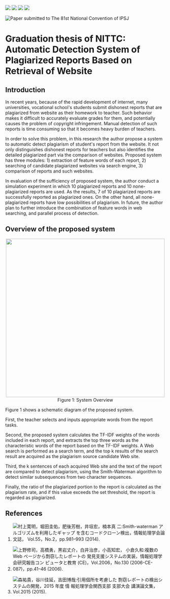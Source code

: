 <p>
  <a href="https://www.ipsj.or.jp/"><img src="https://img.shields.io/badge/Soiety-IPSJ-blue.svg"></a>
  <a href="https://www.ipsj.or.jp/"><img src="https://img.shields.io/badge/Code-Python3.6-yellow.svg"></a>
  <a href=""><img src="https://img.shields.io/badge/License-MIT-green.svg"></a>
  <a href="https://github.com/maturu/graduation_thesis_of_NITTC/issues"><img src="https://img.shields.io/badge/Issues-error-red.svg"></a>
</p>

![Paper submitted to The 81st National Convention of IPSJ](https://ipsj.ixsq.nii.ac.jp/ej/?action=pages_view_main&active_action=repository_view_main_item_detail&item_id=197335&item_no=1&page_id=13&block_id=8)

# Graduation thesis of NITTC: Automatic Detection System of Plagiarized Reports Based on Retrieval of Website
## Introduction
 In recent years, because of the rapid development of internet, many universities, vocational school's students submit dishonest reports that are plagiarized from website as their homework to teacher. Such behavior makes it difficult to accurately evaluate grades for them, and potentially causes the problem of copyright infringement. Manual detection of such reports is time consuming so that it becomes heavy burden of teachers.

 In order to solve this problem, in this research the author propose a system to automatic detect plagiarism of student's report from the website.  It not only distinguishes dishonest reports for teachers but also identifies the detailed plagiarized part via the comparison of websites. Proposed system has three modules: 1) extraction of feature words of each report, 2) searching of candidate plagiarized websites via search engine, 3) comparison of reports and such websites.

 In evaluation of the sufficiency of proposed system, the author conduct a simulation experiment in which 10 plagiarized reports and 10 none-plagiarized reports are used. As the results, 7 of 10 plagiarized reports are successfully reported as plagiarized ones. On the other hand, all none- plagiarized reports have low possibilities of plagiarism. In future, the author plan to further introduce the combination of feature words in web searching, and parallel process of detection.

## Overview of the proposed system
<p align="center">
  <img width="500" src="https://user-images.githubusercontent.com/15319238/77822078-ca074900-7132-11ea-80a6-e8a34928cd0b.png" ><br>
  <label>Figure 1: System Overview</label>
</p>

Figure 1 shows a schematic diagram of the proposed system. 

First, the teacher selects and inputs appropriate words from the report tasks. 

Second, the proposed system calculates the TF-IDF weights of the words included in each report, and extracts the top three words as the characteristic words of the report based on the TF-IDF weights. A Web search is performed as a search term, and the top k results of the search result are acquired as the plagiarism source candidate Web site. 

Third, the k sentences of each acquired Web site and the text of the report are compared to detect plagiarism, using the Smith-Waterman algorithm to detect similar subsequences from two character sequences.

Finally, the ratio of the plagiarized portion to the report is calculated as the plagiarism rate, and if this value exceeds the set threshold, the report is regarded as plagiarized.

## References
1. ![村上寛明，堀田圭佑，肥後芳樹，井垣宏，楠本真 二:Smith-waterman アルゴリズムを利用したギャップ を含むコードクローン検出，情報処理学会論文誌， Vol.55，No.2，pp.981–993 (2014).](https://ipsj.ixsq.nii.ac.jp/ej/?action=pages_view_main&active_action=repository_view_main_item_detail&item_id=98517&item_no=1&page_id=13&block_id=8)

2. ![上野修司，高橋勇，黒岩丈介，白井治彦，小高知宏， 小倉久和:複数の Web ページから剽窃したレポートの 発見支援システムの実装，情報処理学会研究報告コン ピュータと教育 (CE)，Vol.2006，No.130 (2006-CE- 087)，pp.41–46 (2006).](https://ipsj.ixsq.nii.ac.jp/ej/?action=pages_view_main&active_action=repository_view_main_item_detail&item_id=54157&item_no=1&page_id=13&block_id=8)

3. ![森祐貴，谷川佳延，吉田博哉:引用個所を考慮した 剽窃レポートの検出システムの開発，2015 年度 情 報処理学会関西支部 支部大会 講演論文集，Vol.2015 (2015).](https://ipsj.ixsq.nii.ac.jp/ej/?action=pages_view_main&active_action=repository_view_main_item_detail&item_id=145700&item_no=1&page_id=13&block_id=8)
